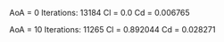 AoA = 0
Iterations: 13184
Cl = 0.0
Cd = 0.006765

AoA = 10
Iterations: 11265
Cl = 0.892044
Cd = 0.028271
